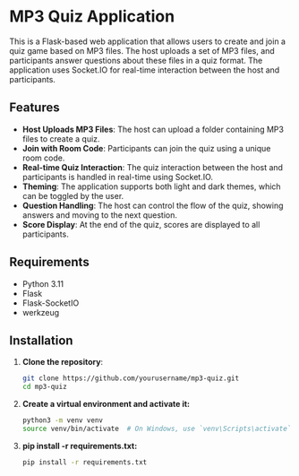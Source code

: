 # MP3 Quiz Application

This is a Flask-based web application that allows users to create and join a quiz game based on MP3 files. The host uploads a set of MP3 files, and participants answer questions about these files in a quiz format. The application uses Socket.IO for real-time interaction between the host and participants.

## Features

- **Host Uploads MP3 Files**: The host can upload a folder containing MP3 files to create a quiz.
- **Join with Room Code**: Participants can join the quiz using a unique room code.
- **Real-time Quiz Interaction**: The quiz interaction between the host and participants is handled in real-time using Socket.IO.
- **Theming**: The application supports both light and dark themes, which can be toggled by the user.
- **Question Handling**: The host can control the flow of the quiz, showing answers and moving to the next question.
- **Score Display**: At the end of the quiz, scores are displayed to all participants.

## Requirements

- Python 3.11
- Flask
- Flask-SocketIO
- werkzeug

## Installation

1. **Clone the repository**:

   ```sh
   git clone https://github.com/yourusername/mp3-quiz.git
   cd mp3-quiz

2. **Create a virtual environment and activate it:**

   ```sh
   python3 -m venv venv
   source venv/bin/activate  # On Windows, use `venv\Scripts\activate`

3. **pip install -r requirements.txt:**

   ```sh
   pip install -r requirements.txt


   


